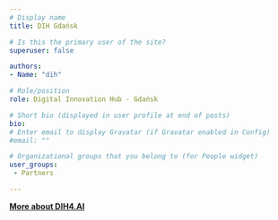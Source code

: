 ```yaml
---
# Display name
title: DIH Gdańsk

# Is this the primary user of the site?
superuser: false

authors:
- Name: "dih"

# Role/position
role: Digital Innovation Hub - Gdańsk

# Short bio (displayed in user profile at end of posts)
bio: 
# Enter email to display Gravatar (if Gravatar enabled in Config)
#email: ""

# Organizational groups that you belong to (for People widget)
user_groups:
 - Partners

---
```



[**More about DIH4.AI**](https://dih4.ai/dih/)
